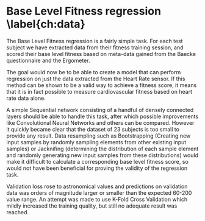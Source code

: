 
# Base Level Fitness regression \label{ch:data}

The Base Level Fitness regression is a fairly simple task. For each test subject we have extracted data from their fitness training session, and scored their base level fitness based on meta-data gained from the Baecke questionnaire and the Ergometer.

The goal would now be to be able to create a model that can perform regression on just the data extracted from the Heart Rate sensor. If this method can be shown to be a valid way to achieve a fitness score, it means that it is in fact possible to measure cardiovascular fitness based on heart rate data alone. 

A simple Sequential network consisting of a handful of densely connected layers should be able to handle this task, after which possible improvements like Convolutional Neural Networks and others can be compared. However it quickly became clear that the dataset of 23 subjects is too small to provide any result. Data resampling such as Bootstrapping (Creating new input samples by randomly sampling elements from other existing input samples) or Jacknifing (determining the distribution of each sample element and randomly generating new input samples from these distributions) would make it difficult to calculate a corresponding base level fitness score, so would not have been beneficial for proving the validity of the regression task.

Validation loss rose to astronomical values and predictions on validation data was orders of magnitude larger or smaller than the expected 60-200 value range. An attempt was made to use K-Fold Cross Validation which mildly increased the training quality, but still no adequate result was reached.
 
